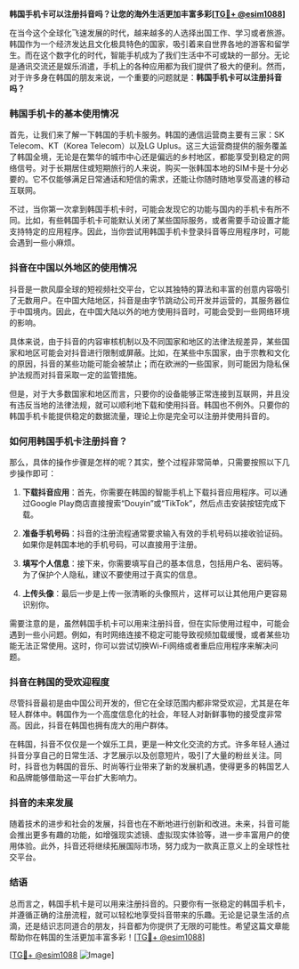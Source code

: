 **韩国手机卡可以注册抖音吗？让您的海外生活更加丰富多彩[[TG💪+ @esim1088](https://t.me/s/esim1088)]**

在当今这个全球化飞速发展的时代，越来越多的人选择出国工作、学习或者旅游。韩国作为一个经济发达且文化极具特色的国家，吸引着来自世界各地的游客和留学生。而在这个数字化的时代，智能手机成为了我们生活中不可或缺的一部分。无论是通讯交流还是娱乐消遣，手机上的各种应用都为我们提供了极大的便利。然而，对于许多身在韩国的朋友来说，一个重要的问题就是：**韩国手机卡可以注册抖音吗？**

### 韩国手机卡的基本使用情况

首先，让我们来了解一下韩国的手机卡服务。韩国的通信运营商主要有三家：SK Telecom、KT（Korea Telecom）以及LG Uplus。这三大运营商提供的服务覆盖了韩国全境，无论是在繁华的城市中心还是偏远的乡村地区，都能享受到稳定的网络信号。对于长期居住或短期旅行的人来说，购买一张韩国本地的SIM卡是十分必要的。它不仅能够满足日常通话和短信的需求，还能让你随时随地享受高速的移动互联网。

不过，当你第一次拿到韩国手机卡时，可能会发现它的功能与国内的手机卡有所不同。比如，有些韩国手机卡可能默认关闭了某些国际服务，或者需要手动设置才能支持特定的应用程序。因此，当你尝试用韩国手机卡登录抖音等应用程序时，可能会遇到一些小麻烦。

### 抖音在中国以外地区的使用情况

抖音是一款风靡全球的短视频社交平台，它以其独特的算法和丰富的创意内容吸引了无数用户。在中国大陆地区，抖音是由字节跳动公司开发并运营的，其服务器位于中国境内。因此，在中国大陆以外的地方使用抖音时，可能会受到一些网络环境的影响。

具体来说，由于抖音的内容审核机制以及不同国家和地区的法律法规差异，某些国家和地区可能会对抖音进行限制或屏蔽。比如，在某些中东国家，由于宗教和文化的原因，抖音的某些功能可能会被禁止；而在欧洲的一些国家，则可能因为隐私保护法规而对抖音采取一定的监管措施。

但是，对于大多数国家和地区而言，只要你的设备能够正常连接到互联网，并且没有违反当地的法律法规，就可以顺利地下载和使用抖音。韩国也不例外。只要你的韩国手机卡能提供稳定的数据流量，理论上你是完全可以注册并使用抖音的。

### 如何用韩国手机卡注册抖音？

那么，具体的操作步骤是怎样的呢？其实，整个过程非常简单，只需要按照以下几步操作即可：

1. **下载抖音应用**：首先，你需要在韩国的智能手机上下载抖音应用程序。可以通过Google Play商店直接搜索“Douyin”或“TikTok”，然后点击安装按钮完成下载。

2. **准备手机号码**：抖音的注册流程通常要求输入有效的手机号码以接收验证码。如果你是韩国本地的手机号码，可以直接用于注册。

3. **填写个人信息**：接下来，你需要填写自己的基本信息，包括用户名、密码等。为了保护个人隐私，建议不要使用过于真实的信息。

4. **上传头像**：最后一步是上传一张清晰的头像照片，这样可以让其他用户更容易识别你。

需要注意的是，虽然韩国手机卡可以用来注册抖音，但在实际使用过程中，可能会遇到一些小问题。例如，有时网络连接不稳定可能导致视频加载缓慢，或者某些功能无法正常使用。这时，你可以尝试切换Wi-Fi网络或者重启应用程序来解决问题。

### 抖音在韩国的受欢迎程度

尽管抖音最初是由中国公司开发的，但它在全球范围内都非常受欢迎，尤其是在年轻人群体中。韩国作为一个高度信息化的社会，年轻人对新鲜事物的接受度非常高。因此，抖音在韩国也拥有庞大的用户群体。

在韩国，抖音不仅仅是一个娱乐工具，更是一种文化交流的方式。许多年轻人通过抖音分享自己的日常生活、才艺展示以及创意短片，吸引了大量的粉丝关注。同时，抖音也为韩国的音乐、时尚等行业带来了新的发展机遇，使得更多的韩国艺人和品牌能够借助这一平台扩大影响力。

### 抖音的未来发展

随着技术的进步和社会的发展，抖音也在不断地进行创新和改进。未来，抖音可能会推出更多有趣的功能，如增强现实滤镜、虚拟现实体验等，进一步丰富用户的使用体验。此外，抖音还将继续拓展国际市场，努力成为一款真正意义上的全球性社交平台。

### 结语

总而言之，韩国手机卡是可以用来注册抖音的。只要你有一张稳定的韩国手机卡，并遵循正确的注册流程，就可以轻松地享受抖音带来的乐趣。无论是记录生活的点滴，还是结识志同道合的朋友，抖音都为你提供了无限的可能性。希望这篇文章能帮助你在韩国的生活更加丰富多彩！[[TG💪+ @esim1088](https://t.me/s/esim1088)]

[[TG💪+ @esim1088](https://t.me/s/esim1088) ![Image](https://i.postimg.cc/4NQfJmqS/Snipaste-2025-05-13-00-14-12.png)]